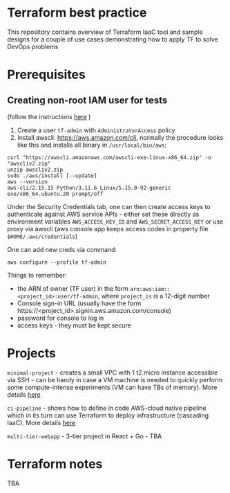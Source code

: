 # Terraform best practice

This repository contains overview of Terraform IaaC tool and sample designs for a couple of use cases demonstrating how to apply TF to solve DevOps problems 

# Prerequisites

## Creating non-root IAM user for tests

(follow the instructions [here](https://docs.aws.amazon.com/IAM/latest/UserGuide/getting-set-up.html#create-an-admin) )

1. Create a user `tf-admin` with `AdministratorAccess` policy
2. Install awscli: https://aws.amazon.com/cli, normally the procedure looks like this and installs all binary in
   `/usr/local/bin/aws`:
```shell
curl "https://awscli.amazonaws.com/awscli-exe-linux-x86_64.zip" -o "awscliv2.zip"
unzip awscliv2.zip
sudo ./aws/install [--update]
aws --version
aws-cli/2.15.15 Python/3.11.6 Linux/5.15.0-92-generic exe/x86_64.ubuntu.20 prompt/off
```

Under the Security Credentials tab, one can then create access keys to authenticate against AWS service APIs - 
either set these directly as environment variables `AWS_ACCESS_KEY_ID` and `AWS_SECRET_ACCESS_KEY` or use proxy
via awscli (aws console app keeps access codes in property file `$HOME/.aws/credentials`)

One can add new creds via command:

```shell
aws configure --profile tf-admin
```

Things to remember: 

* the ARN of owner (TF user) in the form `arn:aws:iam::<project_id>:user/tf-admin`, where `project_is` is a 12-digit number
* Console sign-in URL (usually have the form https://<project_id>.signin.aws.amazon.com/console)
* password for console to log in
* access keys - they must be kept secure

# Projects

`minimal-project` - creates a small VPC with 1 t2.micro instance accessible via SSH - can be handy in case a VM machine
is needed to quickly perform some compute-intense experiments  (VM can have TBs of memory). More details [here](./minimal-project/HOWTO.md)

`ci-pipeline` - shows how to define in code AWS-cloud native pipeline which in its turn can use Terraform to deploy infrastructure (cascading IaaC). 
More details [here](./ci-pipeline/HOWTO.md)

`multi-tier-webapp` - 3-tier project in React + Go - TBA


# Terraform notes

TBA